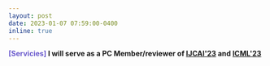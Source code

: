 ```yaml
---
layout: post
date: 2023-01-07 07:59:00-0400
inline: true
---
```

<b><font color='SlateBlue'>[Servicies]</font><b/> 
I will serve as a PC Member/reviewer of [IJCAI'23]() and [ICML'23]()